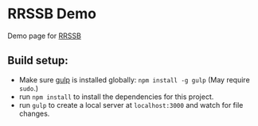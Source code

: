 # RRSSB Demo
Demo page for [RRSSB](http://kurtnoble.com/labs/rrssb/)

## Build setup:
- Make sure [gulp](http://gulpjs.com/) is installed globally: `npm install -g gulp` (May require `sudo`.)
- run `npm install` to install the dependencies for this project.
- run `gulp` to create a local server at `localhost:3000` and watch for file changes.
